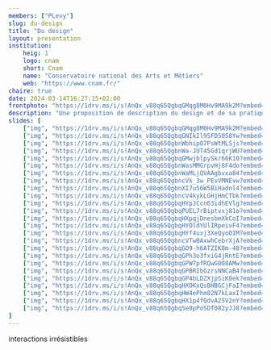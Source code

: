 ```yaml
---
members: ["PLevy"]
slug: du-design
title: "Du design"
layout: presentation
institution:
    heig: 1
    logo: cnam
    short: Cnam
    name: "Conservatoire national des Arts et Métiers"
    web: "https://www.cnam.fr/"
chaire: true
date: 2024-03-14T16:27:15+02:00
frontphoto: "https://1drv.ms/i/s!AnQx_v88q65QgbqGMqg8M0Hv9MA9k2M?embed=1&width=660"
description: "Une proposition de description du design et de sa pratique."
slides: [
    ["img", "https://1drv.ms/i/s!AnQx_v88q65QgbqGMqg8M0Hv9MA9k2M?embed=1"],
    ["img", "https://1drv.ms/i/s!AnQx_v88q65QgbqGNIkIl9SFDS058Yw?embed=1"],
    ["img", "https://1drv.ms/i/s!AnQx_v88q65QgbnWbhipO7PsWtMLSjs?embed=1"],
    ["img", "https://1drv.ms/i/s!AnQx_v88q65QgbnWa-JUT45Gd1qrjWU?embed=1"],
    ["img", "https://1drv.ms/i/s!AnQx_v88q65QgbqGMwjblpySkr66K10?embed=1"],
    ["img", "https://1drv.ms/i/s!AnQx_v88q65QgbnWasMMGrpvHj8F4do?embed=1"],
    ["img", "https://1drv.ms/i/s!AnQx_v88q65QgbnWaMLjQVAAgbvxa84?embed=1"],
    ["img", "https://1drv.ms/i/s!AnQx_v88q65QgbncVk_3w_PEvVMNEvw?embed=1"],
    ["img", "https://1drv.ms/i/s!AnQx_v88q65QgbnXI7u56W5BiHadnl4?embed=1"],
    ["img", "https://1drv.ms/i/s!AnQx_v88q65QgbncV4kykLGHjHmCTbk?embed=1"],
    ["img", "https://1drv.ms/i/s!AnQx_v88q65QgbqHYpJCcn63idhEVlg?embed=1"],
    ["img", "https://1drv.ms/i/s!AnQx_v88q65QgbqPUEL7rBiptvxj81o?embed=1"],
    ["img", "https://1drv.ms/i/s!AnQx_v88q65QgbqHXpqjDnesbmXkCoI?embed=1"],
    ["img", "https://1drv.ms/i/s!AnQx_v88q65QgbqHYOldYUlIRpeivF4?embed=1"],
    ["img", "https://1drv.ms/i/s!AnQx_v88q65QgbqHYf4uxj3XeQyoOIM?embed=1"],
    ["img", "https://1drv.ms/i/s!AnQx_v88q65QgbncVTwBAxwhCebrXjA?embed=1"],
    ["img", "https://1drv.ms/i/s!AnQx_v88q65QgbqGO9-h6ATZIK8m-48?embed=1"],
    ["img", "https://1drv.ms/i/s!AnQx_v88q65QgbqGPh3o3fxiG4jRntE?embed=1"],
    ["img", "https://1drv.ms/i/s!AnQx_v88q65QgbqGPW7pfRQwG008AMw?embed=1"],
    ["img", "https://1drv.ms/i/s!AnQx_v88q65QgbqGPBRIbGzrsNNCaB4?embed=1"],
    ["img", "https://1drv.ms/i/s!AnQx_v88q65QgbqGP4bLDZXjpSiK8ek?embed=1"],
    ["img", "https://1drv.ms/i/s!AnQx_v88q65QgbqHXOKxQsBHBGCjFaI?embed=1"],
    ["img", "https://1drv.ms/i/s!AnQx_v88q65QgbqHW4ePhm82N7kLaxI?embed=1"],
    ["img", "https://1drv.ms/i/s!AnQx_v88q65QgbqHX1p4fQdvA25V2nY?embed=1"],
    ["img", "https://1drv.ms/i/s!AnQx_v88q65QgbqSe8pPoSDf082yJJ8?embed=1"]
]
---
```

interactions irrésistibles